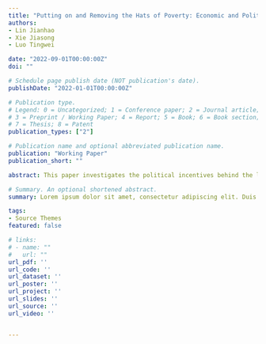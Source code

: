 ```yaml
---
title: "Putting on and Removing the Hats of Poverty: Economic and Political Logic behind Data Manipulation in China"
authors:
- Lin Jianhao
- Xie Jiasong
- Luo Tingwei

date: "2022-09-01T00:00:00Z"
doi: ""

# Schedule page publish date (NOT publication's date).
publishDate: "2022-01-01T00:00:00Z"

# Publication type.
# Legend: 0 = Uncategorized; 1 = Conference paper; 2 = Journal article;
# 3 = Preprint / Working Paper; 4 = Report; 5 = Book; 6 = Book section;
# 7 = Thesis; 8 = Patent
publication_types: ["2"]

# Publication name and optional abbreviated publication name.
publication: "Working Paper"
publication_short: ""

abstract: This paper investigates the political incentives behind the local officials’ behavior of data manipulation using ongoing place-based policies in China. Specifically,we employ satellite nightlight data and GDP statistics to generate a proxy for data manipulation at the county level, and examine how China’s poverty alleviation program and cancellation of the national poor county program affects the local data manipulation under a difference-in-differences framework. The results show that local governments tend to take action of underreporting GDP data to qualify for the programs when putting on the “hat of poverty” in 2011, and take action of overreporting GDP data to complete the political tasks when removing the “hat of poverty” after 2018. The further evidence implies that China’s additional special institutional arrangements, such as statistical inspection and supervision of poverty alleviation,have abated the data manipulation of local governments to some extent, which fully reflects the spiral progress of the institution of Chinese style. We use the dynamic place-based policy shocks to identify the effect of political incentives on local governments’ behavior and provide new evidence to a better understanding of local governments’ behaviors and Chinese special Institutional arrangements.

# Summary. An optional shortened abstract.
summary: Lorem ipsum dolor sit amet, consectetur adipiscing elit. Duis posuere tellus ac convallis placerat. Proin tincidunt magna sed ex sollicitudin condimentum.

tags:
- Source Themes
featured: false

# links:
# - name: ""
#   url: ""
url_pdf: ''
url_code: ''
url_dataset: ''
url_poster: ''
url_project: ''
url_slides: ''
url_source: ''
url_video: ''


---
```


